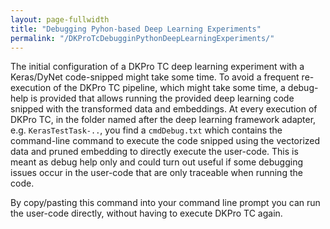 ```yaml
---
layout: page-fullwidth
title: "Debugging Pyhon-based Deep Learning Experiments"
permalink: "/DKProTcDebugginPythonDeepLearningExperiments/"
---
```


The initial configuration of a DKPro TC deep learning experiment with a Keras/DyNet code-snipped might take some time. To avoid a frequent re-execution of the DKPro TC pipeline, which might take some time, a debug-help is provided that allows running the provided deep learning code snipped with the transformed data and embeddings.
At every execution of DKPro TC, in the folder named after the deep learning framework adapter, e.g. `KerasTestTask-..`, you find a `cmdDebug.txt` which contains the command-line command to execute the code snipped using the vectorized data and pruned embedding to directly execute the user-code.
This is meant as debug help only and could turn out useful if some debugging issues occur in the user-code that are only traceable when running the code.

By copy/pasting this command into your command line prompt you can run the user-code directly, without having to execute DKPro TC again.
